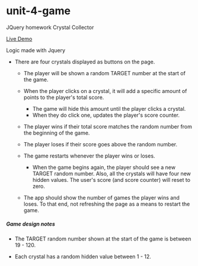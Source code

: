 # unit-4-game
JQuery homework Crystal Collector

[Live Demo](https://mecastilloc.github.io/Responsive-Portfolio/portfolio.html)
 

Logic made with Jquery

* There are four crystals displayed as buttons on the page.

   * The player will be shown a random TARGET number at the start of the game.

   * When the player clicks on a crystal, it will add a specific amount of points to the player's total score. 

     * The game will hide this amount until the player clicks a crystal.
     * When they do click one, updates the player's score counter.

   * The player wins if their total score matches the random number from the beginning of the game.

   * The player loses if their score goes above the random number.

   * The game restarts whenever the player wins or loses.

     * When the game begins again, the player should see a new TARGET random number. Also, all the crystals will have four new hidden values. The user's score (and score counter) will reset to zero.

   * The app should show the number of games the player wins and loses. To that end,  not refreshing the page as a means to restart the game.

##### Game design notes

* The TARGET random number shown at the start of the game is between 19 - 120.

* Each crystal has a random hidden value between 1 - 12.
